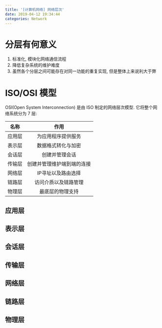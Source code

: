 ```yaml
---
title: '[计算机网络] 网络层次'
date: 2019-04-12 19:34:44
categories: Network
---
```


# 分层有何意义

1. 标准化, 模块化网络通信流程
2. 降低复杂系统的维护难度
3. 虽然各个分层之间可能存在对同一功能的重复实现, 但是整体上来说利大于弊

# ISO/OSI 模型

OSI(Open System Interconnection) 是由 ISO 制定的网络层次模型. 它将整个网络系统分为 7 层:

|  名称  |            作用            |
| :----: | :------------------------: |
| 应用层 |     为应用程序提供服务     |
| 表示层 |     数据格式转化与加密     |
| 会话层 |       创建并管理会话       |
| 传输层 | 创建并管理维护端到端的连接 |
| 网络层 |     IP寻址以及路由选择     |
| 链路层 |    访问介质以及链路管理    |
| 物理层 |      最底层的物理支持      |

## 应用层
## 表示层
## 会话层
## 传输层
## 网络层
## 链路层
## 物理层
